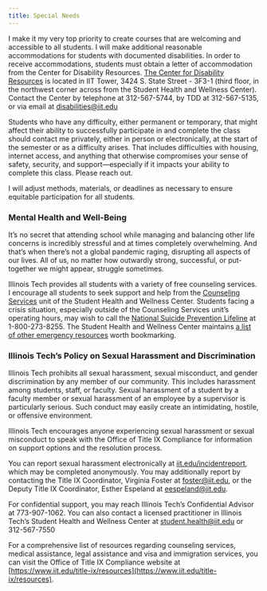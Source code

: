 ```yaml
---
title: Special Needs
---
```


I make it my very top priority to create courses that are welcoming and accessible to all students.
I will make additional reasonable accommodations for students with documented disabilities. In order
to receive accommodations, students must obtain a letter of accommodation from the Center for
Disability Resources. [The Center for Disability Resources](https://web.iit.edu/cdr) is located in
IIT Tower, 3424 S. State Street - 3F3-1 (third floor, in the northwest corner across from the
Student Health and Wellness Center). Contact the Center by telephone at 312-567-5744, by TDD at
312-567-5135, or via email at [disabilities@iit.edu](mailto:disabilities@iit.edu)

Students who have any difficulty, either permanent or temporary, that might affect their ability to
successfully participate in and complete the class should contact me privately, either in person or
electronically, at the start of the semester or as a difficulty arises. That includes difficulties
with housing, internet access, and anything that otherwise compromises your sense of safety,
security, and support—especially if it impacts your ability to complete this class. Please reach
out.

I will adjust methods, materials, or deadlines as necessary to ensure equitable participation for
all students.

<h3>Mental Health and Well-Being</h3>

It’s no secret that attending school while managing and balancing other life concerns is incredibly
stressful and at times completely overwhelming. And that’s when there’s not a global pandemic
raging, disrupting all aspects of our lives. All of us, no matter how outwardly strong, successful,
or put-together we might appear, struggle sometimes.

Illinois Tech provides all students with a variety of free counseling services. I encourage all
students to seek support and help from the
[Counseling Services](https://web.iit.edu/shwc/services/counseling-services) unit of the Student
Health and Wellness Center. Students facing a crisis situation, especially outside of the Counseling
Services unit’s operating hours, may wish to call the
[National Suicide Prevention Lifeline](https://suicidepreventionlifeline.org/) at 1-800-273-8255.
The Student Health and Wellness Center maintains
[a list of other emergency resources](https://web.iit.edu/shwc/services/crisis-services/emergency-resources)
worth bookmarking.

<h3>Illinois Tech’s Policy on Sexual Harassment and Discrimination</h3>

Illinois Tech prohibits all sexual harassment, sexual misconduct, and gender discrimination by any
member of our community. This includes harassment among students, staff, or faculty. Sexual
harassment of a student by a faculty member or sexual harassment of an employee by a supervisor is
particularly serious. Such conduct may easily create an intimidating, hostile, or offensive
environment.

Illinois Tech encourages anyone experiencing sexual harassment or sexual misconduct to speak with
the Office of Title IX Compliance for information on support options and the resolution process.

You can report sexual harassment electronically at [iit.edu/incidentreport](iit.edu/incidentreport),
which may be completed anonymously. You may additionally report by contacting the Title IX
Coordinator, Virginia Foster at [foster@iit.edu](mailto:foster@iit.edu), or the Deputy Title IX Coordinator, Esther Espeland
at [eespeland@iit.edu](mailto:eespeland@iit.edu).

For confidential support, you may reach Illinois Tech’s Confidential Advisor at 773-907-1062. You
can also contact a licensed practitioner in Illinois Tech’s Student Health and Wellness Center at
[student.health@iit.edu](mailto:student.health@iit.edu) or 312-567-7550

For a comprehensive list of resources regarding counseling services, medical assistance, legal
assistance and visa and immigration services, you can visit the Office of Title IX Compliance
website at [https://www.iit.edu/title-ix/resources](https://www.iit.edu/title-ix/resources).
